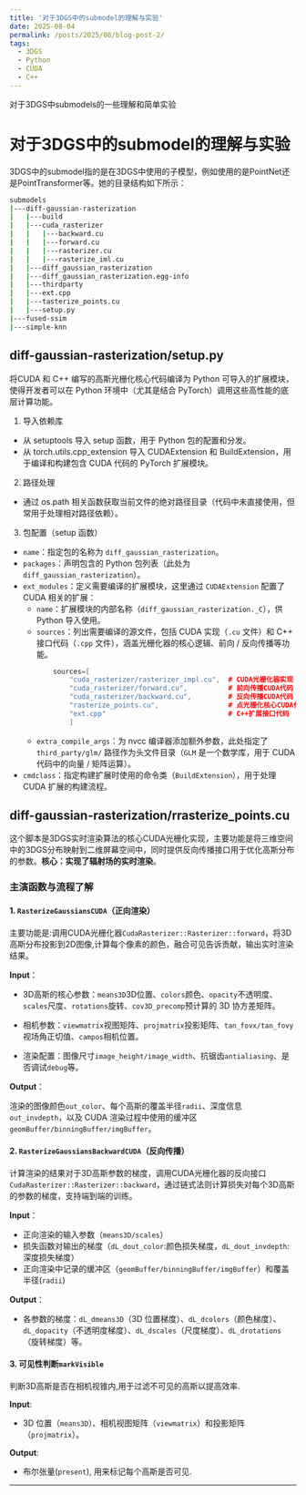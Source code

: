 ```yaml
---
title: '对于3DGS中的submodel的理解与实验'
date: 2025-08-04
permalink: /posts/2025/08/blog-post-2/
tags:
  - 3DGS
  - Python
  - CUDA
  - C++
---
```


对于3DGS中submodels的一些理解和简单实验

# 对于3DGS中的submodel的理解与实验
3DGS中的submodel指的是在3DGS中使用的子模型，例如使用的是PointNet还是PointTransformer等。她的目录结构如下所示：
```bash
submodels
|---diff-gaussian-rasterization
|   |---build
|   |---cuda_rasterizer
|   |   |---backward.cu
|   |   |---forward.cu
|   |   |---rasterizer.cu
|   |   |---rasterize_iml.cu
|   |---diff_gaussian_rasterization
|   |---diff_gaussian_rasterization.egg-info
|   |---thirdparty
|   |---ext.cpp
|   |---tasterize_points.cu
|   |---setup.py
|---fused-ssim
|---simple-knn
```
## diff-gaussian-rasterization/setup.py
将CUDA 和 C++ 编写的高斯光栅化核心代码编译为 Python 可导入的扩展模块，使得开发者可以在 Python 环境中（尤其是结合 PyTorch）调用这些高性能的底层计算功能。

1. 导入依赖库
- 从 setuptools 导入 setup 函数，用于 Python 包的配置和分发。
- 从 torch.utils.cpp_extension 导入 CUDAExtension 和 BuildExtension，用于编译和构建包含 CUDA 代码的 PyTorch 扩展模块。

2. 路径处理
- 通过 os.path 相关函数获取当前文件的绝对路径目录（代码中未直接使用，但常用于处理相对路径依赖）。

3. 包配置（setup 函数）
- `name`：指定包的名称为 `diff_gaussian_rasterization`。
- `packages`：声明包含的 Python 包列表（此处为 `diff_gaussian_rasterization`）。
- `ext_modules`：定义需要编译的扩展模块，这里通过 `CUDAExtension` 配置了 CUDA 相关的扩展：
    - `name`：扩展模块的内部名称（`diff_gaussian_rasterization._C`），供 Python 导入使用。
    - `sources`：列出需要编译的源文件，包括 CUDA 实现（`.cu` 文件）和 C++ 接口代码（`.cpp` 文件），涵盖光栅化器的核心逻辑、前向 / 反向传播等功能。
        ```cpp
            sources=[
                "cuda_rasterizer/rasterizer_impl.cu",  # CUDA光栅化器实现
                "cuda_rasterizer/forward.cu",          # 前向传播CUDA代码
                "cuda_rasterizer/backward.cu",         # 反向传播CUDA代码
                "rasterize_points.cu",                 # 点光栅化核心CUDA代码
                "ext.cpp"                              # C++扩展接口代码
                ]    
        ```
    - `extra_compile_args`：为 nvcc 编译器添加额外参数，此处指定了 `third_party/glm/` 路径作为头文件目录（`GLM` 是一个数学库，用于 CUDA 代码中的向量 / 矩阵运算）。
- `cmdclass`：指定构建扩展时使用的命令类（`BuildExtension`），用于处理 CUDA 扩展的构建流程。

## diff-gaussian-rasterization/rrasterize_points.cu
这个脚本是3DGS实时渲染算法的核心CUDA光栅化实现，主要功能是将三维空间中的3DGS分布映射到二维屏幕空间中，同时提供反向传播接口用于优化高斯分布的参数。**核心：实现了辐射场的实时渲染**。

### 主演函数与流程了解

#### 1. `RasterizeGaussiansCUDA`（正向渲染）

主要功能是:调用CUDA光栅化器`CudaRasterizer::Rasterizer::forward`，将3D高斯分布投影到2D图像,计算每个像素的颜色，融合可见告诉贡献，输出实时渲染结果。

**Input**：

- 3D高斯的核心参数：`means3D`3D位置、`colors`颜色、`opacity`不透明度、 `scales`尺度、`rotations`旋转、`cov3D_precomp`预计算的 3D 协方差矩阵。

- 相机参数：`viewmatrix`视图矩阵、`projmatrix`投影矩阵、`tan_fovx/tan_fovy`视场角正切值、`campos`相机位置。

- 渲染配置：图像尺寸`image_height/image_width`、抗锯齿`antialiasing`、是否调试`debug`等。

**Output**：

渲染的图像颜色`out_color`、每个高斯的覆盖半径`radii`、深度信息`out_invdepth`，以及 CUDA 渲染过程中使用的缓冲区`geomBuffer/binningBuffer/imgBuffer`。


#### 2. `RasterizeGaussiansBackwardCUDA`（反向传播）

计算渲染的结果对于3D高斯参数的梯度，调用CUDA光栅化器的反向接口`CudaRasterizer::Rasterizer::backward`，通过链式法则计算损失对每个3D高斯的参数的梯度，支持端到端的训练。

**Input**：
- 正向渲染的输入参数（`means3D/scales`）
- 损失函数对输出的梯度（`dL_dout_color`:颜色损失梯度，`dL_dout_invdepth`:深度损失梯度）
- 正向渲染中记录的缓冲区（`geomBuffer/binningBuffer/imgBuffer`）和覆盖半径(`radii`)

**Output**：
- 各参数的梯度：`dL_dmeans3D`（3D 位置梯度）、`dL_dcolors`（颜色梯度）、`dL_dopacity`（不透明度梯度）、`dL_dscales`（尺度梯度）、`dL_drotations`（旋转梯度）等。

#### 3. 可见性判断`markVisible`
判断3D高斯是否在相机视锥内,用于过滤不可见的高斯以提高效率.

**Input**:
- 3D 位置（`means3D`）、相机视图矩阵（`viewmatrix`）和投影矩阵（`projmatrix`）。

**Output**:
- 布尔张量(`present`), 用来标记每个高斯是否可见.
------
